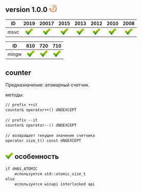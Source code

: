 ﻿
[P]: ../images/progress.png
[V]: ../images/success.png
[X]: ../images/failed.png
[D]: ../images/danger.png
[E]: ../images/empty.png
[N]: ../images/na.png

version 1.0.0  [![P]][0]
---

| **ID** | 2019      | 20017     | 2015      | 2013      | 2012      | 2010      | 2008      |  
|:------:|:---------:|:---------:|:---------:|:---------:|:---------:|:---------:|:---------:|  
| msvc   | [![V]][0] | [![V]][0] | [![V]][0] | [![V]][0] | [![V]][0] | [![V]][0] | [![V]][0] |  

| **ID**  | 810       | 720       | 710       |  
|:-------:|:---------:|:---------:|:---------:|  
| mingw   | [![V]][0] | [![V]][0] | [![V]][0] |  


[0]: #counter  "класс counter"  

counter
-----

Предназначение: атомарный счетчик.  

методы:  

```
// prefix ++it
counter& operator++() dNOEXCEPT

// prefix --it
counter& operator--() dNOEXCEPT

// возвращает текущее значение счетчика
operator size_t() const dNOEXCEPT

```

[![V]][0] особенность  
---------------------

```
if dHAS_ATOMIC
    используется std::atomic_size_t
else
    используется winapi interlocked api
```